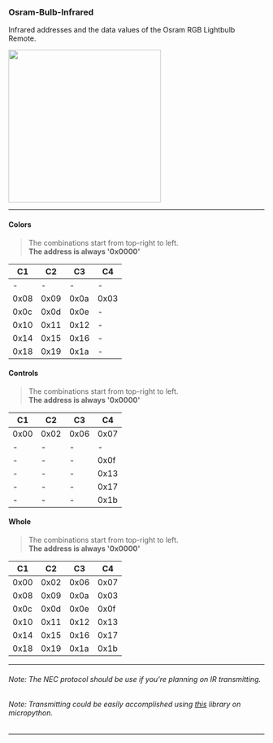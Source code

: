 ### Osram-Bulb-Infrared
Infrared addresses and the data values of the Osram RGB Lightbulb Remote.

<img src="https://i.imgur.com/BEoPMv9.jpg" width=300>

---

#### **Colors**
> The combinations start from top-right to left. <br>
> **The address is always '0x0000'**

| C1 | C2 | C3  | C4 |
| ------------- | ------------- | ------------- | ------------- |
|   -   |   -   |   -   |    -   |
| 0x08  | 0x09  | 0x0a  | 0x03  |
| 0x0c  | 0x0d  | 0x0e  |   -   |
| 0x10  | 0x11  | 0x12  |   -   |
| 0x14  | 0x15  | 0x16  |   -   |
| 0x18  | 0x19  | 0x1a  |   -   |


#### **Controls**
> The combinations start from top-right to left. <br>
> **The address is always '0x0000'**

| C1 | C2 | C3  | C4 |
| ------------- | ------------- | ------------- | ------------- |
| 0x00  | 0x02  |  0x06 |  0x07  |
|   -   |   -   |   -   |    -   |
|   -   |   -   |   -   |  0x0f  |
|   -   |   -   |   -   |  0x13  |
|   -   |   -   |   -   |  0x17  |
|   -   |   -   |   -   |  0x1b  |


#### **Whole**
> The combinations start from top-right to left. <br>
> **The address is always '0x0000'**

| C1 | C2 | C3  | C4 |
| ------------- | ------------- | ------------- | ------------- |
| 0x00  | 0x02  |  0x06 |  0x07  |
|   0x08   |   0x09   |   0x0a   |    0x03   |
|   0x0c   | 0x0d   |   0x0e   |  0x0f  |
|   0x10   |   0x11   |   0x12   |  0x13  |
|   0x14   |   0x15   |   0x16   |  0x17  |
|   0x18   |   0x19   |   0x1a   |  0x1b  |

---

###### _Note: The NEC protocol should be use if you're planning on IR transmitting._ <br>
###### _Note: Transmitting could be easily accomplished using [this](https://github.com/peterhinch/micropython_ir) library on micropython._

---
